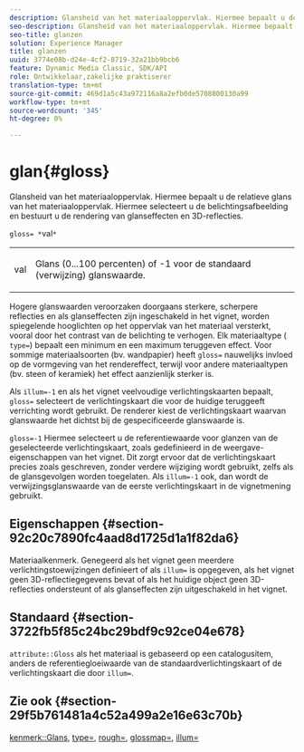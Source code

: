 ```yaml
---
description: Glansheid van het materiaaloppervlak. Hiermee bepaalt u de relatieve glans van het materiaaloppervlak. Hiermee selecteert u de belichtingsafbeelding en bestuurt u de rendering van glanseffecten en 3D-reflecties.
seo-description: Glansheid van het materiaaloppervlak. Hiermee bepaalt u de relatieve glans van het materiaaloppervlak. Hiermee selecteert u de belichtingsafbeelding en bestuurt u de rendering van glanseffecten en 3D-reflecties.
seo-title: glanzen
solution: Experience Manager
title: glanzen
uuid: 3774e08b-d24e-4cf2-8719-32a21bb9bcb6
feature: Dynamic Media Classic, SDK/API
role: Ontwikkelaar,zakelijke praktiserer
translation-type: tm+mt
source-git-commit: 469d1a5c43a972116a8a2efb0de5708800130a99
workflow-type: tm+mt
source-wordcount: '345'
ht-degree: 0%

---
```



# glan{#gloss}

Glansheid van het materiaaloppervlak. Hiermee bepaalt u de relatieve glans van het materiaaloppervlak. Hiermee selecteert u de belichtingsafbeelding en bestuurt u de rendering van glanseffecten en 3D-reflecties.

`gloss= *`val`*`

<table id="simpletable_82166CA080AD401180404462FB2407D7"> 
 <tr class="strow"> 
  <td class="stentry"> <p><span class="codeph"> <span class="varname"> val</span> </span> </p></td> 
  <td class="stentry"> <p>Glans (0...100 percenten) of -1 voor de standaard (verwijzing) glanswaarde. </p></td> 
 </tr> 
</table>

Hogere glanswaarden veroorzaken doorgaans sterkere, scherpere reflecties en als glanseffecten zijn ingeschakeld in het vignet, worden spiegelende hooglichten op het oppervlak van het materiaal versterkt, vooral door het contrast van de belichting te verhogen. Elk materiaaltype ( `type=`) bepaalt een minimum en een maximum teruggeven effect. Voor sommige materiaalsoorten (bv. wandpapier) heeft `gloss=` nauwelijks invloed op de vormgeving van het rendereffect, terwijl voor andere materiaaltypen (bv. steen of keramiek) het effect aanzienlijk sterker is.

Als `illum=-1` en als het vignet veelvoudige verlichtingskaarten bepaalt, `gloss=` selecteert de verlichtingskaart die voor de huidige teruggeeft verrichting wordt gebruikt. De renderer kiest de verlichtingskaart waarvan glanswaarde het dichtst bij de gespecificeerde glanswaarde is.

`gloss=-1` Hiermee selecteert u de referentiewaarde voor glanzen van de geselecteerde verlichtingskaart, zoals gedefinieerd in de weergave-eigenschappen van het vignet. Dit zorgt ervoor dat de verlichtingskaart precies zoals geschreven, zonder verdere wijziging wordt gebruikt, zelfs als de glansgevolgen worden toegelaten. Als `illum=-1` ook, dan wordt de verwijzingsglanswaarde van de eerste verlichtingskaart in de vignetmening gebruikt.

## Eigenschappen {#section-92c20c7890fc4aad8d1725d1a1f82da6}

Materiaalkenmerk. Genegeerd als het vignet geen meerdere verlichtingstoewijzingen definieert of als `illum=` is opgegeven, als het vignet geen 3D-reflectiegegevens bevat of als het huidige object geen 3D-reflecties ondersteunt of als glanseffecten zijn uitgeschakeld in het vignet.

## Standaard {#section-3722fb5f85c24bc29bdf9c92ce04e678}

`attribute::Gloss` als het materiaal is gebaseerd op een catalogusitem, anders de referentiegloeiwaarde van de standaardverlichtingskaart of de verlichtingskaart die door  `illum=`.

## Zie ook {#section-29f5b761481a4c52a499a2e16e63c70b}

[kenmerk::Glans](../../../../../ir-api/material-cat/image-rendering-api-ref/c-ir-material-catalog/c-ir-material-data-reference/r-ir-cat-gloss.md#reference-5277f62a67e2408ab94699aa712f1eeb),  [type=](../../../../../ir-api/http-protocol/image-rendering-api-ref/c-ir-http-protocol-ref/c-ir-http-protocol-command-reference/r-ir-http-type.md#reference-128c7de89e2d46838019b560f3f84a35),  [rough=](../../../../../ir-api/http-protocol/image-rendering-api-ref/c-ir-http-protocol-ref/c-ir-http-protocol-command-reference/r-ir-rough.md#reference-00add846b09f4dc39420bda1ca414180),  [glossmap=](../../../../../ir-api/http-protocol/image-rendering-api-ref/c-ir-http-protocol-ref/c-ir-http-protocol-command-reference/r-ir-glossmap.md#reference-99940148ae6a401482b2d03c68530f3a),  [illum=](../../../../../ir-api/http-protocol/image-rendering-api-ref/c-ir-http-protocol-ref/c-ir-http-protocol-command-reference/r-ir-http-illum.md#reference-8efe483a30684022bfe711eb73efbee6)
